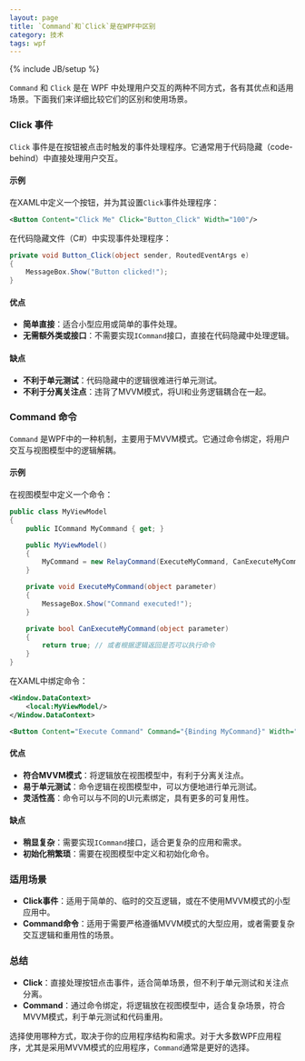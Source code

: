 ```yaml
---
layout: page
title: `Command`和`Click`是在WPF中区别
category: 技术
tags: wpf
---
```

{% include JB/setup %}

`Command` 和 `Click` 是在 WPF 中处理用户交互的两种不同方式，各有其优点和适用场景。下面我们来详细比较它们的区别和使用场景。

### Click 事件
`Click` 事件是在按钮被点击时触发的事件处理程序。它通常用于代码隐藏（code-behind）中直接处理用户交互。

#### 示例
在XAML中定义一个按钮，并为其设置`Click`事件处理程序：
```xml
<Button Content="Click Me" Click="Button_Click" Width="100"/>
```
在代码隐藏文件（C#）中实现事件处理程序：
```csharp
private void Button_Click(object sender, RoutedEventArgs e)
{
    MessageBox.Show("Button clicked!");
}
```

#### 优点
- **简单直接**：适合小型应用或简单的事件处理。
- **无需额外类或接口**：不需要实现`ICommand`接口，直接在代码隐藏中处理逻辑。

#### 缺点
- **不利于单元测试**：代码隐藏中的逻辑很难进行单元测试。
- **不利于分离关注点**：违背了MVVM模式，将UI和业务逻辑耦合在一起。

### Command 命令
`Command` 是WPF中的一种机制，主要用于MVVM模式。它通过命令绑定，将用户交互与视图模型中的逻辑解耦。

#### 示例
在视图模型中定义一个命令：
```csharp
public class MyViewModel
{
    public ICommand MyCommand { get; }

    public MyViewModel()
    {
        MyCommand = new RelayCommand(ExecuteMyCommand, CanExecuteMyCommand);
    }

    private void ExecuteMyCommand(object parameter)
    {
        MessageBox.Show("Command executed!");
    }

    private bool CanExecuteMyCommand(object parameter)
    {
        return true; // 或者根据逻辑返回是否可以执行命令
    }
}
```

在XAML中绑定命令：

```xml
<Window.DataContext>
    <local:MyViewModel/>
</Window.DataContext>

<Button Content="Execute Command" Command="{Binding MyCommand}" Width="100"/>
```

#### 优点
- **符合MVVM模式**：将逻辑放在视图模型中，有利于分离关注点。
- **易于单元测试**：命令逻辑在视图模型中，可以方便地进行单元测试。
- **灵活性高**：命令可以与不同的UI元素绑定，具有更多的可复用性。

#### 缺点
- **稍显复杂**：需要实现`ICommand`接口，适合更复杂的应用和需求。
- **初始化稍繁琐**：需要在视图模型中定义和初始化命令。

### 适用场景
- **Click事件**：适用于简单的、临时的交互逻辑，或在不使用MVVM模式的小型应用中。
- **Command命令**：适用于需要严格遵循MVVM模式的大型应用，或者需要复杂交互逻辑和重用性的场景。

### 总结
- **Click**：直接处理按钮点击事件，适合简单场景，但不利于单元测试和关注点分离。
- **Command**：通过命令绑定，将逻辑放在视图模型中，适合复杂场景，符合MVVM模式，利于单元测试和代码重用。

选择使用哪种方式，取决于你的应用程序结构和需求。对于大多数WPF应用程序，尤其是采用MVVM模式的应用程序，`Command`通常是更好的选择。
